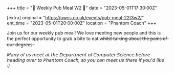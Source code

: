+++
title = "🍛 Weekly Pub Meal W2 🍛"
date = "2023-05-01T17:30:00Z"

[extra]
original = "https://uwcs.co.uk/events/pub-meal-22t3w2/"    
ent_time = "2023-05-01T20:00:00Z"
location = "Phantom Coach"
+++

Join us for our weekly pub meal! We love meeting new people and this is the perfect opportunity to grab a bite to eat w̶h̶i̶l̶s̶t̶ ̶t̶a̶l̶k̶i̶n̶g̶ ̶a̶b̶o̶u̶t̶ ̶t̶h̶e̶ ̶p̶a̶i̶n̶s̶ ̶o̶f̶ ̶o̶u̶r̶ ̶d̶e̶g̶r̶e̶e̶s̶.̶

*𝘔𝘢𝘯𝘺 𝘰𝘧 𝘶𝘴 𝘮𝘦𝘦𝘵 𝘢𝘵 𝘵𝘩𝘦 𝘋𝘦𝘱𝘢𝘳𝘵𝘮𝘦𝘯𝘵 𝘰𝘧 𝘊𝘰𝘮𝘱𝘶𝘵𝘦𝘳 𝘚𝘤𝘪𝘦𝘯𝘤𝘦 𝘣𝘦𝘧𝘰𝘳𝘦 𝘩𝘦𝘢𝘥𝘪𝘯𝘨 𝘰𝘷𝘦𝘳 𝘵𝘰 𝘗𝘩𝘢𝘯𝘵𝘰𝘮 𝘊𝘰𝘢𝘤𝘩, 𝘴𝘰 𝘺𝘰𝘶 𝘤𝘢𝘯 𝘮𝘦𝘦𝘵 𝘶𝘴 𝘵𝘩𝘦𝘳𝘦 𝘪𝘧 𝘺𝘰𝘶'𝘥 𝘭𝘪𝘬𝘦 :)*
